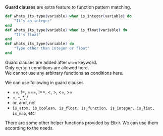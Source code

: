 **Guard clauses** are extra feature to function pattern matching.
```elixir
def whats_its_type(variable) when is_integer(variable) do
    "It's an integer"
end
def whats_its_type(variable) when is_float(variable) do
    "It's float"
end
def whats_its_type(variable) do
    "Type other than integer or float"
end
```
Guard clauses are added after `when` keyword.  
Only certain conditions are allowed here.  
We cannot use any arbitrary functions as conditions here.  

We can use following in guard clauses
- ==, !=, ===, !==, <, >, <=, >=  
- +, -, *, /  
- or, and, not  
- `is_atom, is_boolean, is_float, is_function, is_integer, is_list, is_map`, etc  

There are some other helper functions provided by Elixir. We can use them according to the needs.
